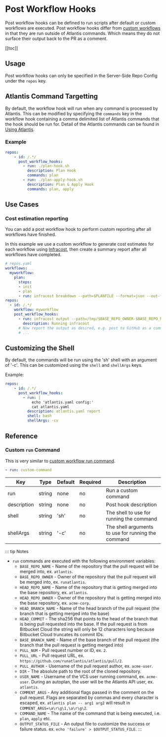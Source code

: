 # Post Workflow Hooks

Post workflow hooks can be defined to run scripts after default or custom
workflows are executed. Post workflow hooks differ from [custom
workflows](custom-workflows.html#custom-run-command) in that they are run
outside of Atlantis commands. Which means they do not surface their output
back to the PR as a comment.

[[toc]]

## Usage

Post workflow hooks can only be specified in the Server-Side Repo Config under
the `repos` key.

## Atlantis Command Targetting

By default, the workflow hook will run when any command is processed by Atlantis.
This can be modified by specifying the `commands` key in the workflow hook containing a comma delimited list
of Atlantis commands that the hook should be run for. Detail of the Atlantis commands
can be found in [Using Atlantis](using-atlantis.md).

### Example

```yaml
repos:
    - id: /.*/
      post_workflow_hooks:
        - run: ./plan-hook.sh
          description: Plan Hook
          commands: plan
        - run: ./plan-apply-hook.sh
          description: Plan & Apply Hook
          commands: plan, apply
```

## Use Cases

### Cost estimation reporting

You can add a post workflow hook to perform custom reporting after all workflows
have finished.

In this example we use a custom workflow to generate cost estimates for each
workflow using [Infracost](https://www.infracost.io/docs/integrations/cicd/#cicd-integrations), then create a summary report after all workflows have completed.


```yaml
# repos.yaml
workflows:
  myworkflow:
    plan:
      steps:
      - init
      - plan
      - run: infracost breakdown --path=$PLANFILE --format=json --out-file=/tmp/$BASE_REPO_OWNER-$BASE_REPO_NAME-$PULL_NUM-$WORKSPACE-$REPO_REL_DIR-infracost.json
repos:
  - id: /.*/
    workflow: myworkflow
    post_workflow_hooks:
      - run: infracost output --path=/tmp/$BASE_REPO_OWNER-$BASE_REPO_NAME-$PULL_NUM-*-infracost.json --format=github-comment --out-file=/tmp/infracost-comment.md
        description: Running infracost
      # Now report the output as desired, e.g. post to GitHub as a comment.
      # ...
```

## Customizing the Shell

By default, the commands will be run using the 'sh' shell with an argument of '-c'. This
can be customized using the `shell` and `shellArgs` keys.

Example:

```yaml
repos:
    - id: /.*/
      post_workflow_hooks:
        - run: |
            echo 'atlantis.yaml config:'
            cat atlantis.yaml
          description: atlantis.yaml report
          shell: bash
          shellArgs: -cv
```

## Reference

### Custom `run` Command

This is very similar to [custom workflow run
command](custom-workflows.html#custom-run-command).

```yaml
- run: custom-command
```

| Key         | Type   | Default | Required | Description           |
| ----------- | ------ | ------- | -------- | --------------------- |
| run         | string | none    | no       | Run a custom command  |
| description | string | none    | no       | Post hook description |
| shell       | string | 'sh'    | no       | The shell to use for running the command |
| shellArgs   | string | '-c'    | no       | The shell arguments to use for running the command |

::: tip Notes
* `run` commands are executed with the following environment variables:
  * `BASE_REPO_NAME` - Name of the repository that the pull request will be merged into, ex. `atlantis`.
  * `BASE_REPO_OWNER` - Owner of the repository that the pull request will be merged into, ex. `runatlantis`.
  * `HEAD_REPO_NAME` - Name of the repository that is getting merged into the base repository, ex. `atlantis`.
  * `HEAD_REPO_OWNER` - Owner of the repository that is getting merged into the base repository, ex. `acme-corp`.
  * `HEAD_BRANCH_NAME` - Name of the head branch of the pull request (the branch that is getting merged into the base)
  * `HEAD_COMMIT` - The sha256 that points to the head of the branch that is being pull requested into the base. If the pull request is from Bitbucket Cloud the string will only be 12 characters long because Bitbucket Cloud truncates its commit IDs.
  * `BASE_BRANCH_NAME` - Name of the base branch of the pull request (the branch that the pull request is getting merged into)
  * `PULL_NUM` - Pull request number or ID, ex. `2`.
  * `PULL_URL` - Pull request URL, ex. `https://github.com/runatlantis/atlantis/pull/2`.
  * `PULL_AUTHOR` - Username of the pull request author, ex. `acme-user`.
  * `DIR` - The absolute path to the root of the cloned repository.
  * `USER_NAME` - Username of the VCS user running command, ex. `acme-user`. During an autoplan, the user will be the Atlantis API user, ex. `atlantis`.
  * `COMMENT_ARGS` - Any additional flags passed in the comment on the pull request. Flags are separated by commas and
    every character is escaped, ex. `atlantis plan -- arg1 arg2` will result in `COMMENT_ARGS=\a\r\g\1,\a\r\g\2`.
  * `COMMAND_NAME` - The name of the command that is being executed, i.e. `plan`, `apply` etc.
  * `OUTPUT_STATUS_FILE` - An output file to customize the success or failure status. ex. `echo 'failure' > $OUTPUT_STATUS_FILE`.
:::
